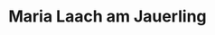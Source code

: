 ---
title: Maria Laach am Jauerling
url: /maria-laach-am-jauerling/
latitude: 48.304
longitude: 15.344
---